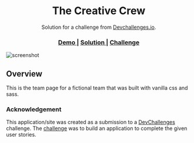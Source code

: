 <h1 align="center">The Creative Crew</h1>

<div align="center">
   Solution for a challenge from  <a href="http://devchallenges.io" target="_blank">Devchallenges.io</a>.
</div>

<div align="center">
  <h3>
    <a href="https://dc-my-team-page-brnn.vercel.app/">
      Demo
    </a>
    <span> | </span>
    <a href="[https://github.com/arunpariyar/dc-my-team-page]">
      Solution
    </a>
    <span> | </span>
    <a href="https://devchallenges.io/challenges/hhmesazsqgKXrTkYkt0U">
      Challenge
    </a>
  </h3>
</div>

<!-- TABLE OF CONTENTS -->

<!-- OVERVIEW -->

![screenshot](interior-consultant.gif)

## Overview

This is the team page for a fictional team that was built with vanilla css and sass.

### Acknowledgement

<!-- This section should list any major frameworks that you built your project using. Here are a few examples.-->

<!-- List the features of your application or follow the template. Don't share the figma file here :) -->

This application/site was created as a submission to a [DevChallenges](https://devchallenges.io/challenges) challenge. The [challenge](https://devchallenges.io/challenges/hhmesazsqgKXrTkYkt0U) was to build an application to complete the given user stories.
